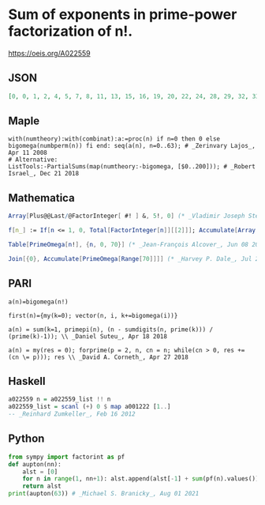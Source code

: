 # Sum of exponents in prime\-power factorization of n\!\.
https://oeis.org/A022559
## JSON
```JSON
[0, 0, 1, 2, 4, 5, 7, 8, 11, 13, 15, 16, 19, 20, 22, 24, 28, 29, 32, 33, 36, 38, 40, 41, 45, 47, 49, 52, 55, 56, 59, 60, 65, 67, 69, 71, 75, 76, 78, 80, 84, 85, 88, 89, 92, 95, 97, 98, 103, 105, 108, 110, 113, 114, 118, 120, 124, 126, 128, 129, 133, 134, 136, 139]
```
## Maple
```Maple
with(numtheory):with(combinat):a:=proc(n) if n=0 then 0 else bigomega(numbperm(n)) fi end: seq(a(n), n=0..63); # _Zerinvary Lajos_, Apr 11 2008
# Alternative:
ListTools:-PartialSums(map(numtheory:-bigomega, [$0..200])); # _Robert Israel_, Dec 21 2018
```
## Mathematica
```Mathematica
Array[Plus@@Last/@FactorInteger[ #! ] &, 5!, 0] (* _Vladimir Joseph Stephan Orlovsky_, Nov 10 2009 *)
```
```Mathematica
f[n_] := If[n <= 1, 0, Total[FactorInteger[n]][[2]]]; Accumulate[Array[f, 100, 0]] (* _T. D. Noe_, Apr 11 2011 *)
```
```Mathematica
Table[PrimeOmega[n!], {n, 0, 70}] (* _Jean-François Alcover_, Jun 08 2013 *)
```
```Mathematica
Join[{0}, Accumulate[PrimeOmega[Range[70]]]] (* _Harvey P. Dale_, Jul 23 2013 *)
```
## PARI
```PARI
a(n)=bigomega(n!)
```
```PARI
first(n)={my(k=0); vector(n, i, k+=bigomega(i))}
```
```PARI
a(n) = sum(k=1, primepi(n), (n - sumdigits(n, prime(k))) / (prime(k)-1)); \\ _Daniel Suteu_, Apr 18 2018
```
```PARI
a(n) = my(res = 0); forprime(p = 2, n, cn = n; while(cn > 0, res += (cn \= p))); res \\ _David A. Corneth_, Apr 27 2018
```
## Haskell
```Haskell
a022559 n = a022559_list !! n
a022559_list = scanl (+) 0 $ map a001222 [1..]
-- _Reinhard Zumkeller_, Feb 16 2012
```
## Python
```Python
from sympy import factorint as pf
def aupton(nn):
    alst = [0]
    for n in range(1, nn+1): alst.append(alst[-1] + sum(pf(n).values()))
    return alst
print(aupton(63)) # _Michael S. Branicky_, Aug 01 2021
```
